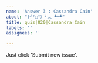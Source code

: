 ```yaml
---
name: 'Answer 3 : Cassandra Cain'
about: "(╯°□°）╯︵ ┻━┻"
title: quiz|820|Cassandra Cain
labels: ''
assignees: ''

---
```


Just click 'Submit new issue'.
